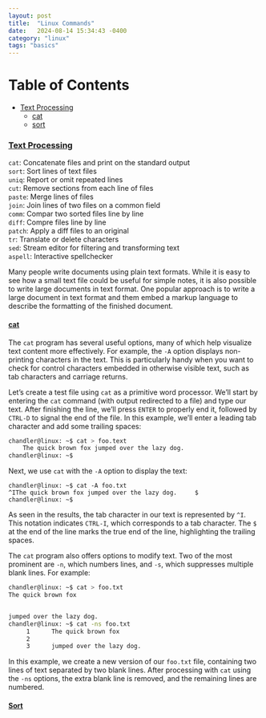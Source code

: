 ```yaml
---
layout: post
title:  "Linux Commands"
date:   2024-08-14 15:34:43 -0400
category: "linux"
tags: "basics"
---
```


# Table of Contents
- [Text Processing](#text-processing)
    - [cat](#cat)
    - [sort](#sort)

### [Text Processing](#text-processing) 
`cat`: Concatenate files and print on the standard output\
`sort`: Sort lines of text files\
`uniq`: Report or omit repeated lines\
`cut`: Remove sections from each line of files\
`paste`: Merge lines of files\
`join`: Join lines of two files on a common field\
`comm`: Compar two sorted files line by line\
`diff`: Compre files line by line\
`patch`: Apply a diff files to an original\
`tr`: Translate or delete characters\
`sed`: Stream editor for filtering and transforming text\
`aspell`: Interactive spellchecker

Many people write documents using plain text formats. While it is easy to see how a small text file could be useful for simple notes, it is also possible to write large documents in text format. One popular approach is to write a large document in text format and them embed a markup language to describe the formatting of the finished document. 

#### [cat](#cat)

The `cat` program has several useful options, many of which help visualize text content more effectively. For example, the `-A` option displays non-printing characters in the text. This is particularly handy when you want to check for control characters embedded in otherwise visible text, such as tab characters and carriage returns.

Let’s create a test file using `cat` as a primitive word processor. We’ll start by entering the `cat` command (with output redirected to a file) and type our text. After finishing the line, we’ll press `ENTER` to properly end it, followed by `CTRL-D` to signal the end of the file. In this example, we’ll enter a leading tab character and add some trailing spaces:

```bash
chandler@linux: ~$ cat > foo.text
    The quick brown fox jumped over the lazy dog.
chandler@linux: ~$
```

Next, we use `cat` with the `-A` option to display the text:

```
chandler@linux: ~$ cat -A foo.txt
^IThe quick brown fox jumped over the lazy dog.     $
chandler@linux: ~$
```

As seen in the results, the tab character in our text is represented by `^I`. This notation indicates `CTRL-I`, which corresponds to a tab character. The `$` at the end of the line marks the true end of the line, highlighting the trailing spaces.

The `cat` program also offers options to modify text. Two of the most prominent are `-n`, which numbers lines, and `-s`, which suppresses multiple blank lines. For example:

```bash
chandler@linux: ~$ cat > foo.txt
The quick brown fox


jumped over the lazy dog.
chandler@linux: ~$ cat -ns foo.txt
     1      The quick brown fox
     2
     3      jumped over the lazy dog.
```
In this example, we create a new version of our `foo.txt` file, containing two lines of text separated by two blank lines. After processing with `cat` using the `-ns` options, the extra blank line is removed, and the remaining lines are numbered.

#### [Sort](#sort) 
